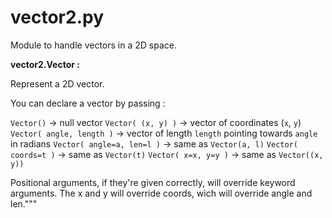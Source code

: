 # vector2.py

Module to handle vectors in a 2D space.

**vector2.Vector :**

Represent a 2D vector.
  
You can declare a vector by passing :
  
`Vector()` -> null vector
`Vector( (x, y) )` -> vector of coordinates (`x`, `y`)
`Vector( angle, length )` -> vector of length `length` pointing towards `angle` in radians
`Vector( angle=a, len=l )` -> same as `Vector(a, l)`
`Vector( coords=t )` -> same as `Vector(t)`
`Vector( x=x, y=y )` -> same as `Vector((x, y))`

Positional arguments, if they're given correctly, will override keyword arguments.
The x and y will override coords, wich will override angle and len."""

